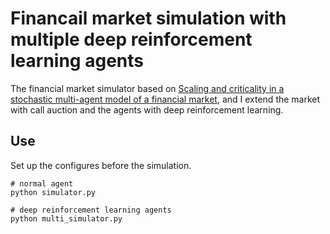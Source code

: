 # Financail market simulation with multiple deep reinforcement learning agents
The financial market simulator based on [Scaling and criticality in a stochastic multi-agent model of a financial market](https://www.nature.com/articles/17290),
and I extend the market with call auction and the agents with deep reinforcement learning.

## Use
Set up the configures before the simulation.

```
# normal agent
python simulator.py

# deep reinforcement learning agents
python multi_simulator.py
```
